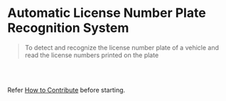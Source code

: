 # Automatic License Number Plate Recognition System  
> To detect and recognize the license number plate of a vehicle and read the license numbers printed on the plate

<br/>
<br/>

Refer [How to Contribute](https://github.com/Devs-Paradise/Devs-Machine-Learning-Playground/blob/main/Steps_For_Beginners.md) before starting.
